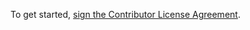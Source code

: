 To get started, <a href="https://www.clahub.com/agreements/FarmBot/farmbot-js">sign the Contributor License Agreement</a>.
